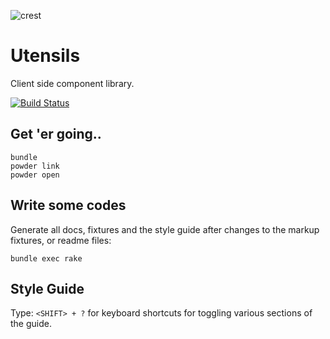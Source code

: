 ![crest](https://secure.gravatar.com/avatar/aa8ea677b07f626479fd280049b0e19f?s=75)

# Utensils
Client side component library.

[![Build Status](https://travis-ci.org/modeset/utensils.png?branch=master)](https://travis-ci.org/modeset/utensils)

## Get 'er going..

```
bundle
powder link
powder open
```

## Write some codes
Generate all docs, fixtures and the style guide after changes to
the markup fixtures, or readme files:

```
bundle exec rake
```

## Style Guide
Type: `<SHIFT> + ?` for keyboard shortcuts for toggling various sections
of the guide.

